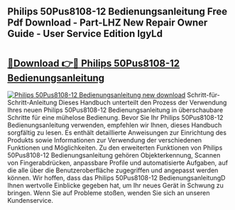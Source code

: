 ## Philips 50Pus8108-12 Bedienungsanleitung Free Pdf Download - Part-LHZ New Repair Owner Guide - User Service Edition IgyLd

# <h2><a href="http://df10cip.blite.top/?on=Philips+50Pus8108-12+Bedienungsanleitung">🔗Download 👉🔴 Philips 50Pus8108-12 Bedienungsanleitung</a></h2>

[![Philips 50Pus8108-12 Bedienungsanleitung new download](https://i.imgur.com/lujVjoI.png)](http://df10cip.blite.top/?on=Philips+50Pus8108-12+Bedienungsanleitung)
Schritt-für-Schritt-Anleitung Dieses Handbuch unterteilt den Prozess der Verwendung Ihres neuen Philips 50Pus8108-12 Bedienungsanleitung in überschaubare Schritte für eine mühelose Bedienung. Bevor Sie Ihr Philips 50Pus8108-12 Bedienungsanleitung verwenden, empfehlen wir Ihnen, dieses Handbuch sorgfältig zu lesen. Es enthält detaillierte Anweisungen zur Einrichtung des Produkts sowie Informationen zur Verwendung der verschiedenen Funktionen und Möglichkeiten. Zu den erweiterten Funktionen von Philips 50Pus8108-12 Bedienungsanleitung gehören Objekterkennung, Scannen von Fingerabdrücken, anpassbare Profile und automatisierte Aufgaben, auf die alle über die Benutzeroberfläche zugegriffen und angepasst werden können. Wir hoffen, dass das Philips 50Pus8108-12 BedienungsanleitungD Ihnen wertvolle Einblicke gegeben hat, um Ihr neues Gerät in Schwung zu bringen. Wenn Sie auf Probleme stoßen, wenden Sie sich an unseren Kundenservice.
